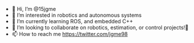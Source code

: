- 👋 Hi, I’m @15jgme
- 👀 I’m interested in robotics and autonomous systems
- 🌱 I’m currently learning ROS, and embedded C++
- 💞️ I’m looking to collaborate on robotics, estimation, or control projects!🚀
- 📫 How to reach me https://twitter.com/jgme98

<!---
15jgme/15jgme is a ✨ special ✨ repository because its `README.md` (this file) appears on your GitHub profile.
You can click the Preview link to take a look at your changes.
--->
